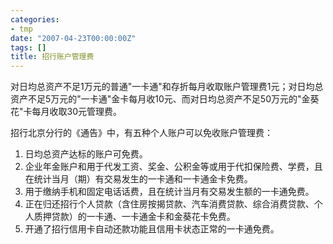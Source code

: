 ```yaml
---
categories:
- tmp
date: "2007-04-23T00:00:00Z"
tags: []
title: 招行账户管理费
---
```


对日均总资产不足1万元的普通"一卡通"和存折每月收取账户管理费1元；对日均总资产不足5万元的"一卡通"金卡每月收10元、而对日均总资产不足50万元的"金葵花"卡每月收取30元管理费。

招行北京分行的《通告》中，有五种个人账户可以免收账户管理费：

1. 日均总资产达标的账户可免费。
2. 企业年金账户和用于代发工资、奖金、公积金等或用于代扣保险费、学费，且在统计当月（期）有交易发生的一卡通和一卡通金卡免费。
3. 用于缴纳手机和固定电话话费，且在统计当月有交易发生额的一卡通免费。 
4. 正在归还招行个人贷款（含住房按揭贷款、汽车消费贷款、综合消费贷款、个人质押贷款）的一卡通、一卡通金卡和金葵花卡免费。
5. 开通了招行信用卡自动还款功能且信用卡状态正常的一卡通免费。
